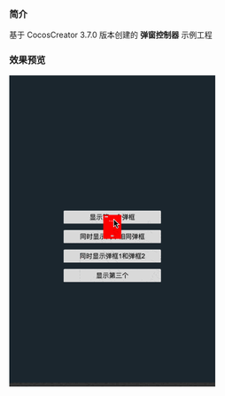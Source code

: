 ### 简介
基于 CocosCreator 3.7.0 版本创建的 **弹窗控制器** 示例工程

### 效果预览
![image](../../../gif/202210/2022100901.gif)